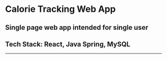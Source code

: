 # Calorie Tracking Web App
## Single page web app intended for single user
## Tech Stack: React, Java Spring, MySQL
---
